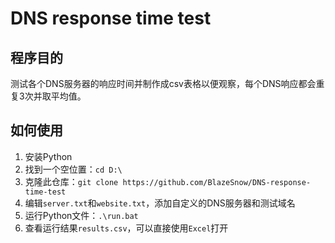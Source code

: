 # DNS response time test

## 程序目的

测试各个DNS服务器的响应时间并制作成csv表格以便观察，每个DNS响应都会重复3次并取平均值。

## 如何使用

1. 安装Python
2. 找到一个空位置：```cd D:\```
3. 克隆此仓库：```git clone https://github.com/BlazeSnow/DNS-response-time-test```
4. 编辑```server.txt```和```website.txt```，添加自定义的DNS服务器和测试域名
5. 运行Python文件：```.\run.bat```
6. 查看运行结果```results.csv```，可以直接使用```Excel```打开